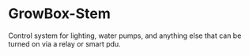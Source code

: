 # GrowBox-Stem
Control system for lighting, water pumps, and anything else that can be turned on via a relay or smart pdu. 
